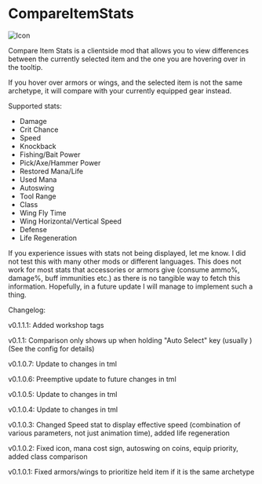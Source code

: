 # CompareItemStats

![Icon](https://raw.githubusercontent.com/direwolf420/CompareItemStats/master/icon.png)

Compare Item Stats is a clientside mod that allows you to view differences between the currently selected item and the one you are hovering over in the tooltip.

If you hover over armors or wings, and the selected item is not the same archetype, it will compare with your currently equipped gear instead.

Supported stats:
* Damage
* Crit Chance
* Speed
* Knockback
* Fishing/Bait Power
* Pick/Axe/Hammer Power
* Restored Mana/Life
* Used Mana
* Autoswing
* Tool Range
* Class
* Wing Fly Time
* Wing Horizontal/Vertical Speed
* Defense
* Life Regeneration

If you experience issues with stats not being displayed, let me know. I did not test this with many other mods or different languages.
This does not work for most stats that accessories or armors give (consume ammo%, damage%, buff immunities etc.) as there is no tangible way to fetch this information. Hopefully, in a future update I will manage to implement such a thing.

Changelog:

v0.1.1.1: Added workshop tags

v0.1.1: Comparison only shows up when holding "Auto Select" key (usually <LeftShift>) (See the config for details)

v0.1.0.7: Update to changes in tml

v0.1.0.6: Preemptive update to future changes in tml

v0.1.0.5: Update to changes in tml

v0.1.0.4: Update to changes in tml

v0.1.0.3: Changed Speed stat to display effective speed (combination of various parameters, not just animation time), added life regeneration

v0.1.0.2: Fixed icon, mana cost sign, autoswing on coins, equip priority, added class comparison

v0.1.0.1: Fixed armors/wings to prioritize held item if it is the same archetype